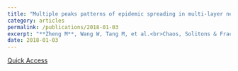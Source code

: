```yaml
---
title: "Multiple peaks patterns of epidemic spreading in multi-layer networks"
category: articles
permalink: /publications/2018-01-03
excerpt: "**Zheng M**, Wang W, Tang M, et al.<br>Chaos, Solitons & Fractals, 2018, 107: 135-142."
date: 2018-01-03
---
```


[Quick Access](https://www.sciencedirect.com/science/article/pii/S0960077917305349)

